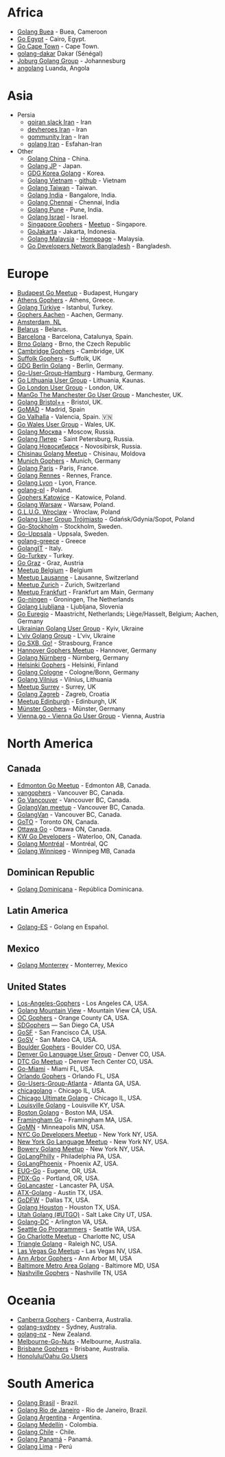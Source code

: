 # Africa
  * [Golang Buea](https://meetup.com/Docker-Buea) - Buea, Cameroon
  * [Go Egypt](https://web.facebook.com/groups/563213043835298/) - Cairo, Egypt.
  * [Go Cape Town](http://www.meetup.com/gocapetown/) - Cape Town.
  * [golang-dakar](https://plus.google.com/u/0/communities/116552609416802012105) Dakar (Sénégal)
  * [Joburg Golang Group](http://www.meetup.com/Joburg-Golang-Group/) - Johannesburg
  * [angolang](https://plus.google.com/u/0/b/112645881964422842789/communities/111727796450195570970) Luanda, Angola

# Asia
- Persia
  * [goiran slack Iran](https://join.slack.com/t/goiran/shared_invite/enQtMjczOTMwNzY3NjM2LWQyNzMwM2QwOTBjMTBmZjZiNmRhODlmNTg2OGRiOTE0ZGQ1MmUyYzU1ZDY5MTBkOGY4NTU2NmUzYWNiZWVlYzY) - Iran
  * [devheroes Iran](https://devheroes.club/c/go) - Iran
  * [gommunity Iran](https://t.me/joinchat/AAAAAEC2xDS9C116WfBSrA) - Iran
  * [golang Iran](https://t.me/joinchat/C-p1A0LvO9AIeQ1yi75mxA) - Esfahan-Iran
- Other
  * [Golang China](http://groups.google.com/group/golang-china) - China.
  * [Golang JP](https://plus.google.com/communities/107075098212007233819) - Japan.
  * [GDG Korea Golang](https://plus.google.com/u/0/communities/115721275599816202991) - Korea.
  * [Golang Vietnam](https://www.facebook.com/golang.org.vn) - [github](https://github.com/golang-vietnam) -  Vietnam
  * [Golang Taiwan](http://golang.tw) - Taiwan.
  * [Golang India](https://plus.google.com/communities/102083447604771785504) - Bangalore, India.
  * [Golang Chennai](http://www.meetup.com/Chennai-golang-Meetup/) - Chennai, India
  * [Golang Pune](https://plus.google.com/communities/103673348666338246281) - Pune, India.
  * [Golang Israel](http://www.meetup.com/Go-Israel) - Israel.
  * [Singapore Gophers](https://www.facebook.com/groups/golang.sg/) - [Meetup](http://www.meetup.com/golangsg/) - Singapore.
  * [GoJakarta](http://www.meetup.com/GoJakarta) - Jakarta, Indonesia.
  * [Golang Malaysia](https://www.facebook.com/groups/mygolang/) - [Homepage](https://golang.my) - Malaysia.
  * [Go Developers Network Bangladesh](https://www.facebook.com/groups/godevnet/) - Bangladesh.

# Europe
  * [Budapest Go Meetup](https://www.meetup.com/go-budapest/) - Budapest, Hungary
  * [Athens Gophers](https://www.meetup.com/Athens-Gophers/) - Athens, Greece.
  * [Golang Türkiye](https://www.facebook.com/groups/GolangTurkiye) - Istanbul, Turkey.
  * [Gophers Aachen](https://www.meetup.com/Gophers-Aachen/) - Aachen, Germany.
  * [Amsterdam, NL](http://www.meetup.com/golang-amsterdam/)
  * [Belarus](http://gophers.by/) - Belarus.
  * [Barcelona](http://golangbcn.org) - Barcelona, Catalunya, Spain.
  * [Brno Golang](http://www.meetup.com/Golang-Brno/) - Brno, the Czech Republic
  * [Cambridge Gophers](http://www.meetup.com/Cambridge-Gophers/) - Cambridge, UK
  * [Suffolk Gophers](https://suffolkgophers.github.io/) - Suffolk, UK
  * [GDG Berlin Golang](http://www.meetup.com/golang-users-berlin/) - Berlin, Germany.
  * [Go-User-Group-Hamburg](http://www.meetup.com/Go-User-Group-Hamburg) - Hamburg, Germany.
  * [Go Lithuania User Group](http://gophers.lt/) - Lithuania, Kaunas.
  * [Go London User Group](http://www.meetup.com/Go-London-User-Group/) - London, UK.
  * [ManGo The Manchester Go User Group](http://mango.computer/) - Manchester, UK.
  * [Golang Bristol++](https://www.meetup.com/golang-bristol/) - Bristol, UK.
  * [GoMAD](https://www.meetup.com/go-mad/) - Madrid, Spain 
  * [Go Valhalla](https://t.me/joinchat/AAAAAEJGQn7K_oRUBWaNng) - Valencia, Spain. 🇻🇳
  * [Go Wales User Group](http://golang.cymru/) - Wales, UK.
  * [Golang Москва](http://www.meetup.com/Golang-Moscow/) - Moscow, Russia.
  * [Golang Питер](http://www.meetup.com/Golang-Peter/) - Saint Petersburg, Russia.
  * [Golang Новосибирск](http://www.meetup.com/GolangNSK/) - Novosibirsk, Russia.
  * [Chisinau Golang Meetup](http://www.meetup.com/Chisinau-Golang-Meetup/) - Chisinau, Moldova
  * [Munich Gophers](http://www.meetup.com/Munich-Gophers-Go-User-Group/) - Munich, Germany
  * [Golang Paris](http://www.meetup.com/Golang-Paris) - Paris, France.
  * [Golang Rennes](http://www.meetup.com/Golang-Rennes/) - Rennes, France.
  * [Golang Lyon](http://www.meetup.com/fr-FR/Golang-Lyon/) - Lyon, France.
  * [golang-pl](https://groups.google.com/forum/?fromgroups#!forum/golang-pl) - Poland.
  * [Gophers Katowice](http://www.meetup.com/Gophers-Katowice) - Katowice, Poland.
  * [Golang Warsaw](http://www.meetup.com/Golang-Warsaw) - Warsaw, Poland.
  * [G.L.U.G. Wroclaw](http://www.meetup.com/GoLang-User-Group-Wroclaw/) - Wroclaw, Poland
  * [Golang User Group Trójmiasto](https://www.meetup.com/Golang-User-Group-Trojmiasto/) - Gdańsk/Gdynia/Sopot, Poland
  * [Go-Stockholm](http://www.meetup.com/Go-Stockholm/) - Stockholm, Sweden.
  * [Go-Uppsala](http://www.meetup.com/Go-Uppsala/) - Uppsala, Sweden.
  * [golang-greece](https://groups.google.com/forum/#!forum/golang-greece) - Greece
  * [GolangIT](http://golangit.github.io/) - Italy.
  * [Go-Turkey](https://plus.google.com/communities/101920753066440157216) - Turkey.
  * [Go Graz](http://gograz.org) - Graz, Austria
  * [Meetup Belgium](http://www.meetup.com/Golang-Belgium/) - Belgium
  * [Meetup Lausanne](http://www.meetup.com/Lausanne-golang-Meetup) - Lausanne, Switzerland
  * [Meetup Zurich](http://www.meetup.com/Zurich-Gophers/) - Zurich, Switzerland
  * [Meetup Frankfurt](http://www.meetup.com/Frankfurt-Gophers-Meetup/) - Frankfurt am Main, Germany
  * [Go-ningen](http://www.meetup.com/Go-ningen/) - Groningen, The Netherlands
  * [Golang Ljubljana](http://www.meetup.com/Slovenian-Go-lang-User-Group/) - Ljubljana, Slovenia
  * [Go Euregio](https://plus.google.com/communities/116272759718686417490) - Maastricht, Netherlands; Liège/Hasselt, Belgium; Aachen, Germany
  * [Ukrainian Golang User Group](http://www.meetup.com/uagolang/) - Kyiv, Ukraine
  * [L'viv Golang Group](http://www.meetup.com/Lviv-Golang-Group/) - L'viv, Ukraine
  * [Go SXB, Go!](http://www.meetup.com/fr-FR/Go-SXB-Go/) - Strasbourg, France
  * [Hannover Gophers Meetup](http://www.meetup.com/de-DE/Hannover-Gophers-Meetup/) - Hannover, Germany
  * [Golang Nürnberg](http://www.meetup.com/de-DE/Golang-Nuernberg/) - Nürnberg, Germany
  * [Helsinki Gophers](http://www.meetup.com/Helsinki-Gophers/) - Helsinki, Finland
  * [Golang Cologne](http://www.meetup.com/Golang-Cologne/) - Cologne/Bonn, Germany
  * [Golang Vilnius](http://www.meetup.com/Vilnius-Golang/) - Vilnius, Lithuania
  * [Meetup Surrey](http://www.meetup.com/Surrey-Go-User-Group-Meetup/) - Surrey, UK
  * [Golang Zagreb](https://www.meetup.com/Golang-ZG/) - Zagreb, Croatia
  * [Meetup Edinburgh](https://www.meetup.com/Edinburgh-Golang-meetup/) - Edinburgh, UK
  * [Münster Gophers](https://www.meetup.com/de-DE/Munster-Gophers/) - Münster, Germany
  * [Vienna.go - Vienna Go User Group](https://www.meetup.com/Vienna-go-Vienna-Go-User-Group/events/242583645/) - Vienna, Austria

# North America

## Canada

  * [Edmonton Go Meetup](https://edmontongo.org/) - Edmonton AB, Canada.
  * [vangophers](http://groups.google.com/group/vangophers) - Vancouver BC, Canada.
  * [Go Vancouver](https://plus.google.com/u/0/communities/106063002572645508555) - Vancouver BC, Canada.
  * [GolangVan meetup](http://www.meetup.com/golangvan/) - Vancouver BC, Canada.
  * [GolangVan](http://golangvan.org/) - Vancouver BC, Canada.
  * [GoTO](http://www.meetup.com/go-toronto) - Toronto ON, Canada.
  * [Ottawa Go](http://www.meetup.com/Ottawa-Go-Meetup/) - Ottawa ON, Canada.
  * [KW Go Developers](http://www.meetup.com/Golang-KW/) - Waterloo, ON, Canada.
  * [Golang Montréal](https://golangmontreal.org/) - Montréal, QC
  * [Golang Winnipeg](https://www.meetup.com/Golang-Wpg-Meetup/) - Winnipeg MB, Canada

## Dominican Republic

  * [Golang Dominicana](https://www.facebook.com/groups/golangdominicana) - República Dominicana.

## Latin America

  * [Golang-ES](https://www.facebook.com/groups/goenespanol) - Golang en Español.

## Mexico

  * [Golang Monterrey](http://www.meetup.com/Golang-MTY/) - Monterrey, Mexico

## United States

  * [Los-Angeles-Gophers](http://www.meetup.com/Los-Angeles-Gophers/) - Los Angeles CA, USA.
  * [Golang Mountain View](http://www.meetup.com/Golang-Mountain-View/) - Mountain View CA, USA.
  * [OC Gophers](http://www.meetup.com/Orange-County-Gophers) - Orange County CA, USA.
  * [SDGophers](http://www.meetup.com/sdgophers/) — San Diego CA, USA
  * [GoSF](http://www.meetup.com/golangsf/) - San Francisco CA, USA.
  * [GoSV](http://www.meetup.com/GolangSV/) - San Mateo CA, USA.
  * [Boulder Gophers](https://www.meetup.com/Boulder-Gophers/) - Boulder CO, USA.
  * [Denver Go Language User Group](http://www.meetup.com/Denver-Go-Language-User-Group/) - Denver CO, USA.
  * [DTC Go Meetup](https://www.meetup.com/Denver-Go-Programming-Language-Meetup/) - Denver Tech Center CO, USA.
  * [Go-Miami](http://www.meetup.com/Go-Miami/) - Miami FL, USA.
  * [Orlando Gophers](https://www.meetup.com/OrlandoGophers/) - Orlando FL, USA
  * [Go-Users-Group-Atlanta](http://www.meetup.com/Go-Users-Group-Atlanta/) - Atlanta GA, USA.
  * [chicagolang](http://groups.google.com/group/chicagolang) - Chicago IL, USA.
  * [Chicago Ultimate Golang](https://www.meetup.com/Chicago-Ultimate-Golang/) - Chicago IL, USA.
  * [Louisville Golang](http://www.meetup.com/Louisville-Golang-Meetup/) - Louisville KY, USA.
  * [Boston Golang](http://bostongolang.org) - Boston MA, USA.
  * [Framingham Go](https://www.meetup.com/Framingham-Golang-Meetup/) - Framingham MA, USA.
  * [GoMN](http://www.meetup.com/golangmn/) - Minneapolis MN, USA.
  * [NYC Go Developers Meetup](http://www.meetup.com/nycgolang/) - New York NY, USA.
  * [New York Go Language Meetup](http://www.meetup.com/golangny/) - New York NY, USA.
  * [Bowery Golang Meetup](https://www.meetup.com/Bowery-Go/) - New York NY, USA.
  * [GoLangPhilly](http://www.meetup.com/GoLangPhilly/) - Philadelphia PA, USA.
  * [GoLangPhoenix](http://www.meetup.com/Golang-Phoenix/) - Phoenix AZ, USA.
  * [EUG-Go](http://www.meetup.com/EUG-Go/) - Eugene, OR, USA.
  * [PDX-Go](http://www.meetup.com/PDX-Go/) - Portland, OR, USA.
  * [GoLancaster](http://www.meetup.com/GoLancaster/) - Lancaster PA, USA.
  * [ATX-Golang](http://www.meetup.com/atxgolang/) - Austin TX, USA.
  * [GoDFW](http://www.meetup.com/GoCowboys/) - Dallas TX, USA.
  * [Golang Houston](http://www.meetup.com/Golang-Houston/) - Houston TX, USA.
  * [Utah Golang (#UTGO)](http://www.meetup.com/utahgophers/) - Salt Lake City UT, USA.
  * [Golang-DC](http://www.meetup.com/Golang-DC/) - Arlington VA, USA.
  * [Seattle Go Programmers](http://www.meetup.com/golang/) - Seattle WA, USA.
  * [Go Charlotte Meetup](http://www.meetup.com/golangclt/) - Charlotte NC, USA
  * [Triangle Golang](http://www.meetup.com/Triangle-Golang-Meetup/) - Raleigh NC, USA.
  * [Las Vegas Go Meetup](http://www.meetup.com/Las-Vegas-Go-Meetup/) - Las Vegas NV, USA.
  * [Ann Arbor Gophers](http://www.meetup.com/Ann-Arbor-Gophers/) - Ann Arbor MI, USA
  * [Baltimore Metro Area Golang](http://baltimoregolang.org) - Baltimore MD, USA
  * [Nashville Gophers](https://nashgo.org) - Nashville TN, USA

# Oceania
  * [Canberra Gophers](https://plus.google.com/u/1/communities/114036877112593565975) - Canberra, Australia.
  * [golang-sydney](http://www.meetup.com/golang-syd/) - Sydney, Australia.
  * [golang-nz](http://groups.google.com/group/golang-nz) - New Zealand.
  * [Melbourne-Go-Nuts](http://www.meetup.com/Melbourne-Go-Nuts) - Melbourne, Australia.
  * [Brisbane Gophers](http://www.meetup.com/Brisbane-Golang-Meetup/) - Brisbane, Australia.
  * [Honolulu/Oahu Go Users](https://plus.google.com/communities/103024089946238586108)

# South America
  * [Golang Brasil](https://www.meetup.com/pt-BR/golangbr/) - Brazil.
  * [Golang Rio de Janeiro](https://www.meetup.com/pt-BR/Gophers-Rio) - Rio de Janeiro, Brazil.
  * [Golang Argentina](http://www.meetup.com/es-ES/Golang-Argentina/) - Argentina.
  * [Golang Medellín](http://www.meetup.com/Golang-Medellin/) - Colombia.
  * [Golang Chile](https://groups.google.com/d/forum/golang-chile) - Chile.
  * [Golang Panamá](https://groups.google.com/d/forum/golang-panama) - Panamá.
  * [Golang Lima](http://www.meetup.com/es/Golang-Peru/) - Perú